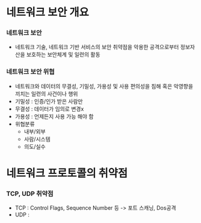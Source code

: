 # 네트워크 보안 개요
### 네트워크 보안
- 네트워크 기술, 네트워크 기반 서비스의 보안 취약점을 악용한 공격으로부터 정보자산을 보호하는 보안체계 및 일련의 활동

### 네트워크 보안 위협
- 네트워크와 데이터의 무결성, 기밀성, 가용성 및 사용 편의성을 침해 혹은 악영향을 끼치는 일련의 사건이나 행위
- 기밀성 : 인증/인가 받은 사람만
- 무결성 : 데이터가 임의로 변경x
- 가용성 : 언제든지 사용 가능 해야 함
- 위협분류
	- 내부/외부
	- 사람/시스템
	- 의도/실수

# 네트워크 프로토콜의 취약점
### TCP, UDP 취약점
- TCP : Control Flags, Sequence Number 등 -> 포트 스캐닝, Dos공격
- UDP :  
